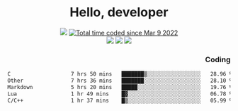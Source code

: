 # <div align='center' >Hello, developer</div>

<div align='center'>
  <a ><img src="https://img.shields.io/badge/dynamic/json?url=https%3A%2F%2Fapi.swo.moe%2Fstats%2Fgithub%2FFree-Aaron-Li&query=count&color=181717&label=GitHub&labelColor=282c34&logo=github&suffix=+follows&cacheSeconds=3600"></a>
  <a href="https://wakatime.com/@fe40087f-8eae-48dc-9950-ad0633db1591"><img src="https://wakatime.com/badge/user/fe40087f-8eae-48dc-9950-ad0633db1591.svg" alt="Total time coded since Mar 9 2022" /></a>
</div>
<div align='center'>
  <a><img src="https://img.shields.io/badge/Rookie-blue?style=plastic&logo=c&logoColor=blue&labelColor=F5B7DB"></a>
  <a><img src="https://img.shields.io/badge/Rookie-blue?style=plastic&logo=c%2B%2B&logoColor=blue&labelColor=F5B7DB"></a> 
  <a><img src="https://img.shields.io/badge/Rookie-blue?style=plastic&logo=python&logoColor=blue&labelColor=F5B7DB"></a> 
</div>

<div align='right'>
  <h3>Coding</h3>
</div>

<!--START_SECTION:waka-->

```txt
C                   7 hrs 50 mins   ███████▒░░░░░░░░░░░░░░░░░   28.96 %
Other               7 hrs 36 mins   ███████░░░░░░░░░░░░░░░░░░   28.10 %
Markdown            5 hrs 20 mins   █████░░░░░░░░░░░░░░░░░░░░   19.76 %
Lua                 1 hr 49 mins    █▓░░░░░░░░░░░░░░░░░░░░░░░   06.78 %
C/C++               1 hr 37 mins    █▒░░░░░░░░░░░░░░░░░░░░░░░   05.99 %
```

<!--END_SECTION:waka-->




